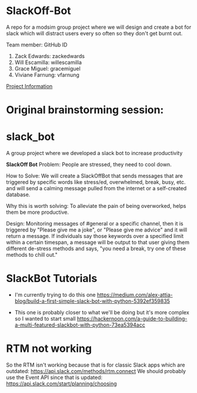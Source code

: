 # SlackOff-Bot
A repo for a modsim group project where we will design and create a bot for slack which will distract users every so often so they don't get burnt out.

Team member: GitHub ID
1. Zack Edwards: zackedwards
2. Will Escamilla: willescamilla
3. Grace Miguel: gracemiguel
4. Viviane Farnung: vfarnung

[Project Information](./DESIGN.md)

# Original brainstorming session:

# slack_bot
A group project where we developed a slack bot to increase productivity

 **SlackOff Bot**
Problem: People are stressed, they need to cool down.

How to Solve: We will create a SlackOffBot that sends messages that are triggered by specific words like stress/ed, overwhelmed, break, busy, etc.  and will send a calming      message pulled from the internet or a self-created database. 

Why this is worth solving: To alleviate the pain of being overworked, helps them be more productive. 

Design: Monitoring messages of #general or a specific channel, then it is triggered by "Please give me a joke", or "Please give me advice" and it will return a message.
If individuals say those keywords over a specified limit within a certain timespan, a message will be output to that user giving them different de-stress methods and says, "you need a break, try one of these methods to chill out."

# SlackBot Tutorials 

* I'm currently trying to do this one
https://medium.com/alex-attia-blog/build-a-first-simple-slack-bot-with-python-5392ef359835

* This one is probably closer to what we'll be doing but it's more complex so I wanted to start small
https://hackernoon.com/a-guide-to-building-a-multi-featured-slackbot-with-python-73ea5394acc 

# RTM not working
So the RTM isn't working because that is for classic Slack apps which are outdated: https://api.slack.com/methods/rtm.connect
We should probably use the Event API since that is updated: https://api.slack.com/start/planning/choosing 
